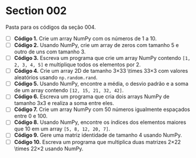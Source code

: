 # Section 002
Pasta para os códigos da seção 004.

- [ ]  **Código 1.** Crie um array NumPy com os números de 1 a 10.
- [ ]  **Código 2.** Usando NumPy, crie um array de zeros com tamanho 5 e outro de uns com tamanho 3.
- [ ]  **Código 3.** Escreva um programa que crie um array NumPy contendo `[1, 2, 3, 4, 5]` e multiplique todos os elementos por 2.
- [ ]  **Código 4.** Crie um array 2D de tamanho 3×33 \times 33×3 com valores aleatórios usando `np.random.rand`.
- [ ]  **Código 5.** Usando NumPy, encontre a média, o desvio padrão e a soma de um array contendo `[12, 15, 21, 32, 42]`.
- [ ]  **Código 6.** Escreva um programa que cria dois arrays NumPy de tamanho 3x3 e realiza a soma entre eles.
- [ ]  **Código 7.** Crie um array NumPy com 50 números igualmente espaçados entre 0 e 100.
- [ ]  **Código 8.** Usando NumPy, encontre os índices dos elementos maiores que 10 em um array `[5, 8, 12, 20, 7]`.
- [ ]  **Código 9.** Gere uma matriz identidade de tamanho 4 usando NumPy.
- [ ]  **Código 10.** Escreva um programa que multiplica duas matrizes 2×22 \times 22×2 usando NumPy.
